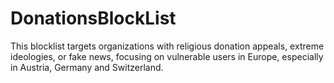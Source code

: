 # DonationsBlockList
This blocklist targets organizations with religious donation appeals, extreme ideologies, or fake news, focusing on vulnerable users in Europe, especially in Austria, Germany and Switzerland.
